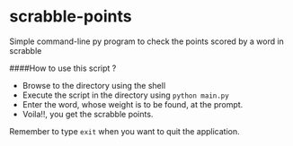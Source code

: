 scrabble-points
===============

Simple command-line py program to check the points scored by a word in scrabble

####How to use this script ?
* Browse to the directory using the shell
* Execute the script in the directory using `python main.py`
* Enter the word, whose weight is to be found, at the prompt.
* Voila!!, you get the scrabble points.

Remember to type `exit` when you want to quit the application.